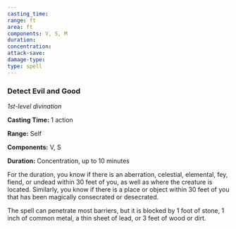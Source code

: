 ```yaml
---
casting_time: 
range: ft
area: ft
components: V, S, M
duration: 
concentration: 
attack-save: 
damage-type: 
type: spell
---
```

### Detect Evil and Good

*1st-level divination*

**Casting Time:** 1 action

**Range:** Self

**Components:** V, S

**Duration:** Concentration, up to 10 minutes

For the duration, you know if there is an aberration, celestial, elemental, fey, fiend, or undead within 30 feet of you, as well as where the creature is located. Similarly, you know if there is a place or object within 30 feet of you that has been magically consecrated or desecrated.

The spell can penetrate most barriers, but it is blocked by 1 foot of stone, 1 inch of common metal, a thin sheet of lead, or 3 feet of wood or dirt.